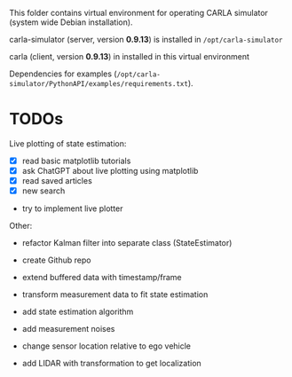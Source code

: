 This folder contains virtual environment for operating CARLA simulator (system wide Debian installation).

carla-simulator (server, version **0.9.13**) is installed in `/opt/carla-simulator`

carla (client, version **0.9.13**)  in installed in this virtual environment

Dependencies for examples (`/opt/carla-simulator/PythonAPI/examples/requirements.txt`).


# TODOs
Live plotting of state estimation:
- [x] read basic matplotlib tutorials
- [x] ask ChatGPT about live plotting using matplotlib
- [x] read saved articles
- [x] new search
- try to implement live plotter

Other:
- refactor Kalman filter into separate class (StateEstimator)
- create Github repo

- extend buffered data with timestamp/frame
- transform measurement data to fit state estimation
- add state estimation algorithm
- add measurement noises
- change sensor location relative to ego vehicle
- add LIDAR with transformation to get localization